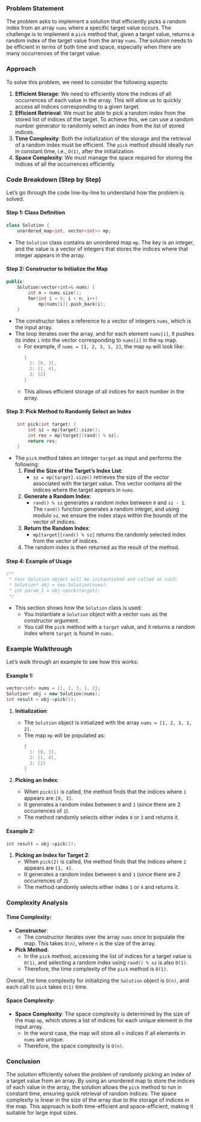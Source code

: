 ### Problem Statement

The problem asks to implement a solution that efficiently picks a random index from an array `nums` where a specific target value occurs. The challenge is to implement a `pick` method that, given a target value, returns a random index of the target value from the array `nums`. The solution needs to be efficient in terms of both time and space, especially when there are many occurrences of the target value.

### Approach

To solve this problem, we need to consider the following aspects:
1. **Efficient Storage**: We need to efficiently store the indices of all occurrences of each value in the array. This will allow us to quickly access all indices corresponding to a given target.
2. **Efficient Retrieval**: We must be able to pick a random index from the stored list of indices of the target. To achieve this, we can use a random number generator to randomly select an index from the list of stored indices.
3. **Time Complexity**: Both the initialization of the storage and the retrieval of a random index must be efficient. The `pick` method should ideally run in constant time, i.e., `O(1)`, after the initialization.
4. **Space Complexity**: We must manage the space required for storing the indices of all the occurrences efficiently.

### Code Breakdown (Step by Step)

Let’s go through the code line-by-line to understand how the problem is solved.

#### Step 1: Class Definition

```cpp
class Solution {
    unordered_map<int, vector<int>> mp;
```
- The `Solution` class contains an unordered map `mp`. The key is an integer, and the value is a vector of integers that stores the indices where that integer appears in the array.

#### Step 2: Constructor to Initialize the Map

```cpp
public:
    Solution(vector<int>& nums) {
        int n = nums.size();
        for(int i = 0; i < n; i++)
            mp[nums[i]].push_back(i);
    }
```
- The constructor takes a reference to a vector of integers `nums`, which is the input array.
- The loop iterates over the array, and for each element `nums[i]`, it pushes its index `i` into the vector corresponding to `nums[i]` in the `mp` map.
  - For example, if `nums = [1, 2, 3, 1, 2]`, the map `mp` will look like:
    ```cpp
    {
      1: [0, 3],
      2: [1, 4],
      3: [2]
    }
    ```
  - This allows efficient storage of all indices for each number in the array.

#### Step 3: Pick Method to Randomly Select an Index

```cpp
    int pick(int target) { 
        int sz = mp[target].size();
        int res = mp[target][rand() % sz];
        return res;
    }
```
- The `pick` method takes an integer `target` as input and performs the following:
  1. **Find the Size of the Target’s Index List**:
     - `sz = mp[target].size()` retrieves the size of the vector associated with the target value. This vector contains all the indices where the target appears in `nums`.
  2. **Generate a Random Index**:
     - `rand() % sz` generates a random index between `0` and `sz - 1`. The `rand()` function generates a random integer, and using modulo `sz`, we ensure the index stays within the bounds of the vector of indices.
  3. **Return the Random Index**:
     - `mp[target][rand() % sz]` returns the randomly selected index from the vector of indices.
  4. The random index is then returned as the result of the method.

#### Step 4: Example of Usage

```cpp
/**
 * Your Solution object will be instantiated and called as such:
 * Solution* obj = new Solution(nums);
 * int param_1 = obj->pick(target);
 */
```
- This section shows how the `Solution` class is used:
  - You instantiate a `Solution` object with a vector `nums` as the constructor argument.
  - You call the `pick` method with a `target` value, and it returns a random index where `target` is found in `nums`.

### Example Walkthrough

Let’s walk through an example to see how this works:

#### Example 1: 
```cpp
vector<int> nums = {1, 2, 3, 1, 2};
Solution* obj = new Solution(nums);
int result = obj->pick(1);
```
1. **Initialization**: 
   - The `Solution` object is initialized with the array `nums = [1, 2, 3, 1, 2]`.
   - The map `mp` will be populated as:
     ```cpp
     {
       1: [0, 3],
       2: [1, 4],
       3: [2]
     }
     ```
   
2. **Picking an Index**: 
   - When `pick(1)` is called, the method finds that the indices where `1` appears are `[0, 3]`.
   - It generates a random index between `0` and `1` (since there are 2 occurrences of `1`).
   - The method randomly selects either index `0` or `3` and returns it.

#### Example 2: 
```cpp
int result = obj->pick(2);
```
1. **Picking an Index for Target 2**: 
   - When `pick(2)` is called, the method finds that the indices where `2` appears are `[1, 4]`.
   - It generates a random index between `0` and `1` (since there are 2 occurrences of `2`).
   - The method randomly selects either index `1` or `4` and returns it.

### Complexity Analysis

#### Time Complexity:
- **Constructor**: 
  - The constructor iterates over the array `nums` once to populate the map. This takes `O(n)`, where `n` is the size of the array.
- **Pick Method**: 
  - In the `pick` method, accessing the list of indices for a target value is `O(1)`, and selecting a random index using `rand() % sz` is also `O(1)`.
  - Therefore, the time complexity of the `pick` method is `O(1)`.

Overall, the time complexity for initializing the `Solution` object is `O(n)`, and each call to `pick` takes `O(1)` time.

#### Space Complexity:
- **Space Complexity**: The space complexity is determined by the size of the map `mp`, which stores a list of indices for each unique element in the input array.
  - In the worst case, the map will store all `n` indices if all elements in `nums` are unique.
  - Therefore, the space complexity is `O(n)`.

### Conclusion

The solution efficiently solves the problem of randomly picking an index of a target value from an array. By using an unordered map to store the indices of each value in the array, the solution allows the `pick` method to run in constant time, ensuring quick retrieval of random indices. The space complexity is linear in the size of the array due to the storage of indices in the map. This approach is both time-efficient and space-efficient, making it suitable for large input sizes.